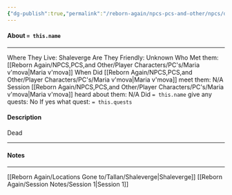 ```yaml
---
{"dg-publish":true,"permalink":"/reborn-again/npcs-pcs-and-other/npcs/dead/dead-mayor/"}
---
```



#### About `= this.name`
---
Where They Live: Shaleverge
Are They Friendly: Unknown
Who Met them: [[Reborn Again/NPCS,PCS,and Other/Player Characters/PC's/Maria v'mova\|Maria v'mova]]
When Did [[Reborn Again/NPCS,PCS,and Other/Player Characters/PC's/Maria v'mova\|Maria v'mova]] meet them: N/A
Session [[Reborn Again/NPCS,PCS,and Other/Player Characters/PC's/Maria v'mova\|Maria v'mova]] heard about them: N/A
Did `= this.name` give any quests: No
	If yes what quest: `= this.quests`


#### Description
Dead

---

#### Notes
---
[[Reborn Again/Locations Gone to/Tallan/Shaleverge\|Shaleverge]]
[[Reborn Again/Session Notes/Session 1\|Session 1]]


